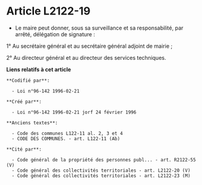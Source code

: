 # Article L2122-19

- Le maire peut donner, sous sa surveillance et sa responsabilité, par arrêté, délégation de signature :

1° Au secrétaire général et au secrétaire général adjoint de mairie ;

2° Au directeur général et au directeur des services techniques.

**Liens relatifs à cet article**

	**Codifié par**:

	  - Loi n°96-142 1996-02-21

	**Créé par**:

	  - Loi n°96-142 1996-02-21 jorf 24 février 1996

	**Anciens textes**:

	  - Code des communes L122-11 al. 2, 3 et 4
	  - CODE DES COMMUNES. - art. L122-11 (Ab)

	**Cité par**:

	  - Code général de la propriété des personnes publ... - art. R2122-55 (V)
	  - Code général des collectivités territoriales - art. L2122-20 (V)
	  - Code général des collectivités territoriales - art. L2122-23 (M)
